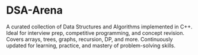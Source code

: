 # DSA-Arena
A curated collection of Data Structures and Algorithms implemented in C++. Ideal for interview prep, competitive programming, and concept revision. Covers arrays, trees, graphs, recursion, DP, and more. Continuously updated for learning, practice, and mastery of problem-solving skills.
